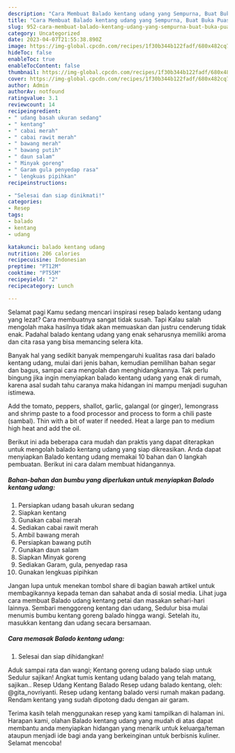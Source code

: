 ```yaml
---
description: "Cara Membuat Balado kentang udang yang Sempurna, Buat Buka Puasa}"
title: "Cara Membuat Balado kentang udang yang Sempurna, Buat Buka Puasa}"
slug: 952-cara-membuat-balado-kentang-udang-yang-sempurna-buat-buka-puasa
category: Uncategorized
date: 2023-04-07T21:55:38.890Z
image: https://img-global.cpcdn.com/recipes/1f30b344b122fadf/680x482cq70/balado-kentang-udang-foto-resep-utama.jpg
hideToc: false
enableToc: true
enableTocContent: false
thumbnail: https://img-global.cpcdn.com/recipes/1f30b344b122fadf/680x482cq70/balado-kentang-udang-foto-resep-utama.jpg
cover: https://img-global.cpcdn.com/recipes/1f30b344b122fadf/680x482cq70/balado-kentang-udang-foto-resep-utama.jpg
author: Admin
authorAv: notfound
ratingvalue: 3.1
reviewcount: 14
recipeingredient:
- " udang basah ukuran sedang"
- " kentang"
- " cabai merah"
- " cabai rawit merah"
- " bawang merah"
- " bawang putih"
- " daun salam"
- " Minyak goreng"
- " Garam gula penyedap rasa"
- " lengkuas pipihkan"
recipeinstructions:

- "Selesai dan siap dinikmati!"
categories:
- Resep
tags:
- balado
- kentang
- udang

katakunci: balado kentang udang 
nutrition: 206 calories
recipecuisine: Indonesian
preptime: "PT12M"
cooktime: "PT55M"
recipeyield: "2"
recipecategory: Lunch

---
```



Selamat pagi Kamu sedang mencari inspirasi resep balado kentang udang yang lezat? Cara membuatnya sangat tidak susah. Tapi Kalau salah mengolah maka hasilnya tidak akan memuaskan dan justru cenderung tidak enak. Padahal balado kentang udang yang enak seharusnya memiliki aroma dan cita rasa yang bisa memancing selera kita.


Banyak hal yang sedikit banyak mempengaruhi kualitas rasa dari balado kentang udang, mulai dari jenis bahan, kemudian pemilihan bahan segar dan bagus, sampai cara mengolah dan menghidangkannya. Tak perlu bingung jika ingin menyiapkan balado kentang udang yang enak di rumah, karena asal sudah tahu caranya maka hidangan ini mampu menjadi suguhan istimewa.

Add the tomato, peppers, shallot, garlic, galangal (or ginger), lemongrass and shrimp paste to a food processor and process to form a chili paste (sambal). Thin with a bit of water if needed. Heat a large pan to medium high heat and add the oil.


Berikut ini ada beberapa cara mudah dan praktis yang dapat diterapkan untuk mengolah balado kentang udang yang siap dikreasikan. Anda dapat menyiapkan Balado kentang udang memakai 10 bahan dan 0 langkah pembuatan. Berikut ini cara dalam membuat hidangannya.

<!--inarticleads1-->

##### Bahan-bahan dan bumbu yang diperlukan untuk menyiapkan Balado kentang udang:

1. Persiapkan  udang basah ukuran sedang
1. Siapkan  kentang
1. Gunakan  cabai merah
1. Sediakan  cabai rawit merah
1. Ambil  bawang merah
1. Persiapkan  bawang putih
1. Gunakan  daun salam
1. Siapkan  Minyak goreng
1. Sediakan  Garam, gula, penyedap rasa
1. Gunakan  lengkuas pipihkan


Jangan lupa untuk menekan tombol share di bagian bawah artikel untuk membagikannya kepada teman dan sahabat anda di sosial media. Lihat juga cara membuat Balado udang kentang petai dan masakan sehari-hari lainnya. Sembari menggoreng kentang dan udang, Sedulur bisa mulai menumis bumbu kentang goreng balado hingga wangi. Setelah itu, masukkan kentang dan udang secara bersamaan. 

<!--inarticleads2-->

##### Cara memasak Balado kentang udang:


1. Selesai dan siap dihidangkan!

Aduk sampai rata dan wangi; Kentang goreng udang balado siap untuk Sedulur sajikan! Angkat tumis kentang udang balado yang telah matang, sajikan.. Resep Udang Kentang Balado Resep udang balado kentang, oleh: @gita_novriyanti. Resep udang kentang balado versi rumah makan padang. Rendam kentang yang sudah dipotong dadu dengan air garam. 

Terima kasih telah menggunakan resep yang kami tampilkan di halaman ini. Harapan kami, olahan Balado kentang udang yang mudah di atas dapat membantu anda menyiapkan hidangan yang menarik untuk keluarga/teman ataupun menjadi ide bagi anda yang berkeinginan untuk berbisnis kuliner. Selamat mencoba!

